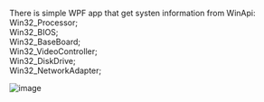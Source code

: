 There is simple WPF app that get systen information from WinApi:   
Win32_Processor;   
Win32_BIOS;  
Win32_BaseBoard;  
Win32_VideoController;  
Win32_DiskDrive;  
Win32_NetworkAdapter;  

 ![image](https://github.com/user-attachments/assets/33fbc8be-0ce7-4aad-95b1-2d3410852b45)
